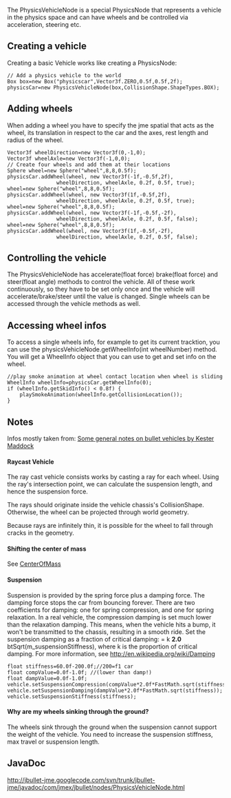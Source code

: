 The PhysicsVehicleNode is a special PhysicsNode that represents a vehicle in the physics space and can have wheels and be controlled via acceleration, steering etc.

## Creating a vehicle ##
Creating a basic Vehicle works like creating a PhysicsNode:
```
// Add a physics vehicle to the world
Box box=new Box("physicscar",Vector3f.ZERO,0.5f,0.5f,2f);
physicsCar=new PhysicsVehicleNode(box,CollisionShape.ShapeTypes.BOX);
```

## Adding wheels ##
When adding a wheel you have to specify the jme spatial that acts as the wheel, its translation in respect to the car and the axes, rest length and radius of the wheel.
```
Vector3f wheelDirection=new Vector3f(0,-1,0);
Vector3f wheelAxle=new Vector3f(-1,0,0);
// Create four wheels and add them at their locations
Sphere wheel=new Sphere("wheel",8,8,0.5f);
physicsCar.addWheel(wheel, new Vector3f(-1f,-0.5f,2f),
                wheelDirection, wheelAxle, 0.2f, 0.5f, true);
wheel=new Sphere("wheel",8,8,0.5f);
physicsCar.addWheel(wheel, new Vector3f(1f,-0.5f,2f),
                wheelDirection, wheelAxle, 0.2f, 0.5f, true);
wheel=new Sphere("wheel",8,8,0.5f);
physicsCar.addWheel(wheel, new Vector3f(-1f,-0.5f,-2f),
                wheelDirection, wheelAxle, 0.2f, 0.5f, false);
wheel=new Sphere("wheel",8,8,0.5f);
physicsCar.addWheel(wheel, new Vector3f(1f,-0.5f,-2f),
                wheelDirection, wheelAxle, 0.2f, 0.5f, false);
```

## Controlling the vehicle ##
The PhysicsVehicleNode has accelerate(float force) brake(float force) and steer(float angle) methods to control the vehicle. All of these work continuously, so they have to be set only once and the vehicle will accelerate/brake/steer until the value is changed. Single wheels can be accessed through the vehicle methods as well.

## Accessing wheel infos ##
To access a single wheels info, for example to get its current tracktion, you can use the physicsVehicleNode.getWheelInfo(int wheelNumber) method. You will get a WheelInfo object that you can use to get and set info on the wheel.
```
//play smoke animation at wheel contact location when wheel is sliding
WheelInfo wheelInfo=physicsCar.getWheelInfo(0);
if (wheelInfo.getSkidInfo() < 0.8f) {
    playSmokeAnimation(wheelInfo.getCollisionLocation());
}
```

## Notes ##
Infos mostly taken from:
[Some general notes on bullet vehicles by Kester Maddock](http://docs.google.com/Doc?docid=0AXVUZ5xw6XpKZGNuZG56a3FfMzU0Z2NyZnF4Zmo&hl=en&pli=1)
#### Raycast Vehicle ####
The ray cast vehicle consists works by casting a ray for each wheel.  Using the ray's intersection point, we can calculate the suspension length, and hence the suspension force.

The rays should originate inside the vehicle chassis's CollisionShape.  Otherwise, the wheel can be projected through world geometry.

Because rays are infinitely thin, it is possible for the wheel to fall through cracks in the geometry.

#### Shifting the center of mass ####
See [CenterOfMass](CenterOfMass.md)

#### Suspension ####
Suspension is provided by the spring force plus a damping force.  The damping force stops the car from bouncing forever.  There are two coefficients for damping: one for spring compression, and one for spring relaxation.  In a real vehicle, the compression damping is set much lower than the relaxation damping.  This means, when the vehicle hits a bump, it won't be transmitted to the chassis, resulting in a smooth ride.
Set the suspension damping as a fraction of critical damping: = k **2.0** btSqrt(m\_suspensionStiffness), where k is the proportion of critical damping.  For more information, see http://en.wikipedia.org/wiki/Damping
```
float stiffness=60.0f-200.0f;//200=f1 car
float compValue=0.0f-1.0f; //(lower than damp!)
float dampValue=0.0f-1.0f;
vehicle.setSuspensionCompression(compValue*2.0f*FastMath.sqrt(stiffness));
vehicle.setSuspensionDamping(dampValue*2.0f*FastMath.sqrt(stiffness));
vehicle.setSuspensionStiffness(stiffness);
```
#### Why are my wheels sinking through the ground? ####
The wheels sink through the ground when the suspension cannot support the weight of the vehicle.  You need to increase the suspension stiffness, max travel or suspension length.

## JavaDoc ##
http://jbullet-jme.googlecode.com/svn/trunk/jbullet-jme/javadoc/com/jmex/jbullet/nodes/PhysicsVehicleNode.html